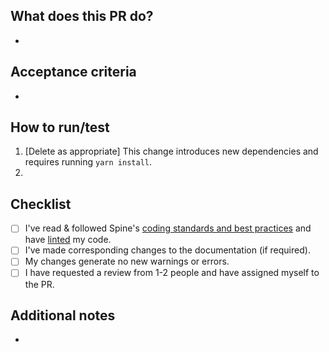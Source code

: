 ## What does this PR do?

<!-- A brief summary of the changes made in this PR & a justification of this approach if necessary. -->

-

## Acceptance criteria

<!-- List or link to the acceptance criteria for this feature. -->

-

## How to run/test

<!-- What steps are required to try this feature? -->

1. [Delete as appropriate] This change introduces new dependencies and requires running `yarn install`.
1.

## Checklist

- [ ] I've read & followed Spine's [coding standards and best practices]() and have [linted]() my code.
- [ ] I've made corresponding changes to the documentation (if required).
- [ ] My changes generate no new warnings or errors.
- [ ] I have requested a review from 1-2 people and have assigned myself to the PR.

## Additional notes

<!-- (Optional) Any additional notes, impacts, limitations, screenshots or other context that would be helpful for reviewers to know when reviewing this PR. -->

-
